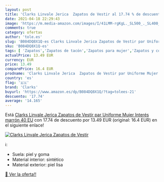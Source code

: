 ```yaml
---
layout: post
title: 'Clarks Linvale Jerica  Zapatos de Vestir al 17.74 % de descuento'
date: 2021-04-18 22:29:43
image: 'https://m.media-amazon.com/images/I/41LMM-rgKgL._SL500_._SL400_.jpg'
comments: true
category: ofertas
author: 'tole.es'
slug: 'B084DQ8X1Q-es Clarks Linvale Jerica Zapatos de Vestir par Uniforme Mujer...'
sku: 'B084DQ8X1Q-es'
tags: [ 'Zapatos','Zapatos de tacón','Zapatos para mujer','Zapatos y complementos','clarks','zapatos', ]
actualPrice: 13.49 EUR
currency: EUR
price: 13.49
comparePrice: 16.4 EUR
prodname: 'Clarks Linvale Jerica  Zapatos de Vestir par Uniforme Mujer  Interés marrón  40 EU'
country: 'es'
flag: '🇪🇸'
brand: 'Clarks'
buyurl: 'https://www.amazon.es/dp/B084DQ8X1Q/?tag=tolees-21'
descuento: '17.74'
average: '14.165'
---
```


Está [Clarks Linvale Jerica  Zapatos de Vestir par Uniforme Mujer  Interés marrón  40 EU](https://www.amazon.es/dp/B084DQ8X1Q/?tag=tolees-21) con 17.74 de descuento por 13.49 EUR (original: 16.4 EUR) en el siguiente enlace!

[![Clarks Linvale Jerica  Zapatos de Vestir](https://m.media-amazon.com/images/I/41LMM-rgKgL._SL500_._SL400_.jpg)](https://www.amazon.es/dp/B084DQ8X1Q/?tag=tolees-21)

ℹ️:

- Suela: piel y goma
- Material interior: sintético
- Material exterior: piel lisa

[🛒 Ver la oferta!!](https://www.amazon.es/dp/B084DQ8X1Q/?tag=tolees-21)
